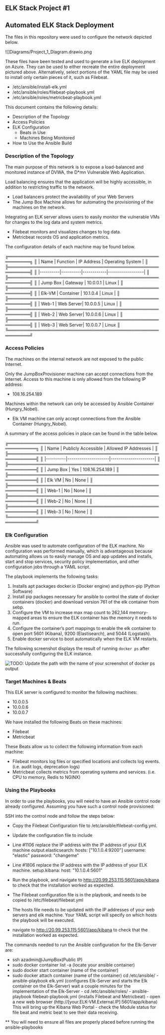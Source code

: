 ## ELK Stack Project #1
## Automated ELK Stack Deployment

The files in this repository were used to configure the network depicted below.

![]Diagrams/Project_1_Diagram.drawio.png

These files have been tested and used to generate a live ELK deployment on Azure. They can be used to either recreate the entire deployment pictured above. Alternatively, select portions of the YAML file may be used to install only certain pieces of it, such as Filebeat.

  - /etc/ansible/install-elk.yml
  - /etc/ansible/roles/filebeat-playbook.yml
  - /etc/ansible/roles/metricbeat-playbook.yml

This document contains the following details:
- Description of the Topology
- Access Policies
- ELK Configuration
  - Beats in Use
  - Machines Being Monitored
- How to Use the Ansible Build


### Description of the Topology

The main purpose of this network is to expose a load-balanced and monitored instance of DVWA, the D*mn Vulnerable Web Application.

Load balancing ensures that the application will be highly accessible, in addition to restricting traffic to the network.
- Load balancers protect the availability of your Web Servers
- The Jump Box Machine allows for automating the provisioning of the machines on the network.

Integrating an ELK server allows users to easily monitor the vulnerable VMs for changes to the log data and system metrics.
- Filebeat monitors and visualizes changes to log data.
- Metricbeat records OS and application metrics.

The configuration details of each machine may be found below.

╔═════════════════════════════════════════════════════════╗
║ | Name     | Function | IP Address | Operating System | ║
╠═════════════════════════════════════════════════════════╣
║ |----------|----------|------------|------------------| ║
╠═════════════════════════════════════════════════════════╣
║ | Jump Box | Gateway   | 10.0.0.1  | Linux           |  ║
╠═════════════════════════════════════════════════════════╣
║ | Elk-VM   | Container | 10.1.0.4  | Linux           |  ║
╠═════════════════════════════════════════════════════════╣
║ | Web-1    | Web Server| 10.0.0.5  | Linux           |  ║
╠═════════════════════════════════════════════════════════╣
║ | Web-2    | Web Server| 10.0.0.6  | Linux           |  ║
╠═════════════════════════════════════════════════════════╣
║ | Web-3    | Web Server| 10.0.0.7  | Linux              ║
╚═════════════════════════════════════════════════════════╝
### Access Policies

The machines on the internal network are not exposed to the public Internet. 

Only the JumpBoxProvisioner machine can accept connections from the Internet. Access to this machine is only allowed from the following IP address:
- 108.16.254.189


Machines within the network can only be accessed by Ansible Container (Hungry_Nobel).
- Elk VM machine can only accept connections from the Ansible Container (Hungry_Nobel).

A summary of the access policies in place can be found in the table below.

╔═══════════════════════════════════════════════════════════╗
║ | Name     | Publicly Accessible | Allowed IP Addresses | ║
╠═══════════════════════════════════════════════════════════╣
║ |----------|---------------------|----------------------| ║
╠═══════════════════════════════════════════════════════════╣
║ | Jump Box | Yes                 | 108.16.254.189       | ║
╠═══════════════════════════════════════════════════════════╣
║ | Elk VM   | No                  | None                 | ║
╠═══════════════════════════════════════════════════════════╣
║ | Web-1    | No                  | None                 | ║
╠═══════════════════════════════════════════════════════════╣
║ | Web-2    | No                  | None                 | ║
╠═══════════════════════════════════════════════════════════╣
║ | Web-3    | No                  | None                 | ║
╚═══════════════════════════════════════════════════════════╝

### Elk Configuration

Ansible was used to automate configuration of the ELK machine. No configuration was performed manually, which is advantageous because automating allows us to easily manage OS and app updates and installs, start and stop services, security policy implementation, and other configuration jobs through a YAML script.

The playbook implements the following tasks:
1.	Installs apt packages docker.io (Docker engine) and python-pip (Python Software)
2.	Install pip packages necessary for ansible to control the state of docker containers (docker) and download version 761 of the elk container from sebp. 
3.	Configure the VM to increase max map count to 262,144 memory-mapped areas to ensure the ELK container has the memory it needs to run.
4.	Configure the container’s port mappings to enable the elk container to open port 5601 (Kibana), 9200 (Elastisearch), and 5044 (Logstash).
5.	Enable docker service to boot automatically when the ELK VM restarts.

The following screenshot displays the result of running `docker ps` after successfully configuring the ELK instance.

 

![TODO: Update the path with the name of your screenshot of docker ps output](Images/docker_ps_output.png)

### Target Machines & Beats

This ELK server is configured to monitor the following machines:
-	10.0.0.5
-	10.0.0.6
-	10.0.0.7

We have installed the following Beats on these machines:
-	Filebeat
-	Metricbeat

These Beats allow us to collect the following information from each machine:
-	Filebeat monitors log files or specified locations and collects log events. (i.e. audit logs, deprecation logs)
-	Metricbeat collects metrics from operating systems and services. (i.e. CPU to memory, Redis to NGINX)

### Using the Playbooks
In order to use the playbooks, you will need to have an Ansible control node already configured. Assuming you have such a control node provisioned: 

SSH into the control node and follow the steps below:
- Copy the Filebeat Configuration file to /etc/ansible/filebeat-config.yml.
- Update the configuration file to include 
- Line #1106 replace the IP address with the IP address of your ELK machine
   output.elasticsearch:
   hosts: ["10.1.0.4:9200"]
   username: "elastic"
   password: "changeme"
- Line #1806 replace the IP address with the IP address of your ELK machine.
   setup.kibana:
   host: "10.1.0.4:5601"


- Run the playbook, and navigate to http://20.99.253.115:5601/app/kibana to check that the installation worked as expected.

-	The Filebeat configuration file is in the playbook, and needs to be copied to /etc/filebeat/filebeat.yml
-	The hosts file needs to be updated with the IP addresses of your web servers and elk machine. Your YAML script will specify on which hosts the playbook will be executed.
-	navigate to http://20.99.253.115:5601/app/kibana to check that the installation worked as expected.
 

The commands needed to run the Ansible configuration for the Elk-Server are:

- ssh azadmin@JumpBox(Public IP)
- sudo docker container list -a (locate your ansible container)
- sudo docker start container (name of the container)
- sudo docker attach container (name of the container)
cd /etc/ansible/ - ansible-playbook elk.yml (configures Elk-Server and starts the Elk container on the Elk-Server) wait a couple minutes for the implementation of the Elk-Server - cd /etc/ansible/roles/ - ansible-playbook filebeat-playbook.yml (installs Filebeat and Metricbeat) - open a new web browser (http://[your.ELK-VM.External.IP]:5601/app/kibana) This will bring up the Kibana Web Portal - check the Module status for file beat and metric beat to see their data receiving.

** You will need to ensure all files are properly placed before running the ansible-playbooks



